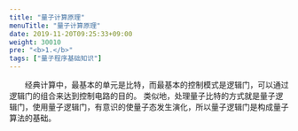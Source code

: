 ```yaml
---
title: "量子计算原理"
menuTitle: "量子计算原理"
date: 2019-11-20T09:25:33+09:00
weight: 30010
pre: "<b>1.</b>"
tags: ["量子程序基础知识"]
---
```


&emsp;&emsp;经典计算中，最基本的单元是比特，而最基本的控制模式是逻辑门，可以通过逻辑门的组合来达到控制电路的目的。
类似地，处理量子比特的方式就是量子逻辑门，使用量子逻辑门，有意识的使量子态发生演化，所以量子逻辑门是构成量子算法的基础。